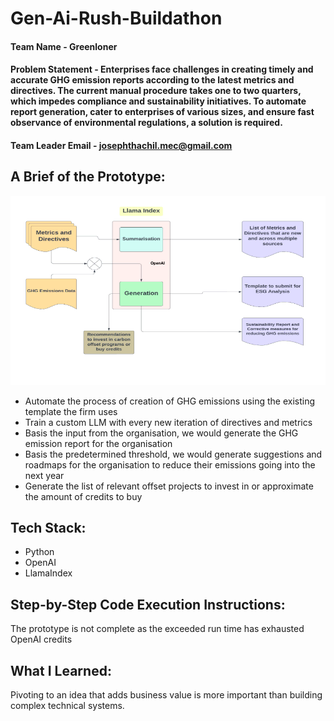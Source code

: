 # Gen-Ai-Rush-Buildathon

#### Team Name - Greenloner
#### Problem Statement - Enterprises face challenges in creating timely and accurate GHG emission reports according to the latest metrics and directives. The current manual procedure takes one to two quarters, which impedes compliance and sustainability initiatives. To automate report generation, cater to enterprises of various sizes, and ensure fast observance of environmental regulations, a solution is required.
#### Team Leader Email - josephthachil.mec@gmail.com

## A Brief of the Prototype:
  <img src="uml-diagram.png">

  - Automate the process of creation of GHG emissions using the existing template the firm
    uses
  - Train a custom LLM with every new iteration of directives and metrics
  - Basis the input from the organisation, we would generate the GHG emission report for the
    organisation
  - Basis the predetermined threshold, we would generate suggestions and roadmaps for the
    organisation to reduce their emissions going into the next year
  - Generate the list of relevant offset projects to invest in or approximate the amount of credits to buy
  
## Tech Stack: 
  - Python
  - OpenAI
  - LlamaIndex
   
## Step-by-Step Code Execution Instructions:
  The prototype is not complete as the exceeded run time has exhausted OpenAI credits
  
## What I Learned:
  Pivoting to an idea that adds business value is more important than building complex technical systems.
